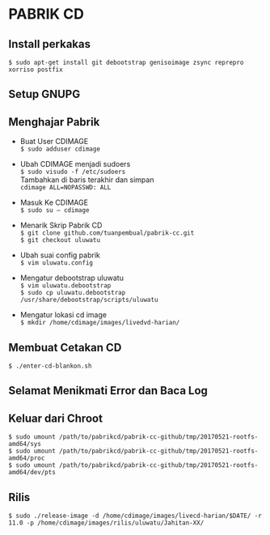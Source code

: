 # PABRIK CD

## Install perkakas
`$ sudo apt-get install git debootstrap genisoimage zsync reprepro xorriso postfix`

## Setup GNUPG

## Menghajar Pabrik
* Buat User CDIMAGE  
`$ sudo adduser cdimage`

* Ubah CDIMAGE menjadi sudoers  
`$ sudo visudo -f /etc/sudoers`  
Tambahkan di baris terakhir dan simpan  
`cdimage ALL=NOPASSWD: ALL`

* Masuk Ke CDIMAGE  
`$ sudo su – cdimage`

* Menarik Skrip Pabrik CD  
`$ git clone github.com/tuanpembual/pabrik-cc.git`  
`$ git checkout uluwatu`  

* Ubah suai config pabrik  
`$ vim uluwatu.config`

* Mengatur debootstrap uluwatu  
`$ vim uluwatu.debootstrap`  
`$ sudo cp uluwatu.debootstrap /usr/share/debootstrap/scripts/uluwatu`

* Mengatur lokasi cd image  
`$ mkdir /home/cdimage/images/livedvd-harian/`

## Membuat Cetakan CD
`$ ./enter-cd-blankon.sh`

## Selamat Menikmati Error dan Baca Log

## Keluar dari Chroot
`$ sudo umount /path/to/pabrikcd/pabrik-cc-github/tmp/20170521-rootfs-amd64/sys`  
`$ sudo umount /path/to/pabrikcd/pabrik-cc-github/tmp/20170521-rootfs-amd64/proc`  
`$ sudo umount /path/to/pabrikcd/pabrik-cc-github/tmp/20170521-rootfs-amd64/dev/pts`

## Rilis
`$ sudo ./release-image -d /home/cdimage/images/livecd-harian/$DATE/ -r 11.0 -p /home/cdimage/images/rilis/uluwatu/Jahitan-XX/`
